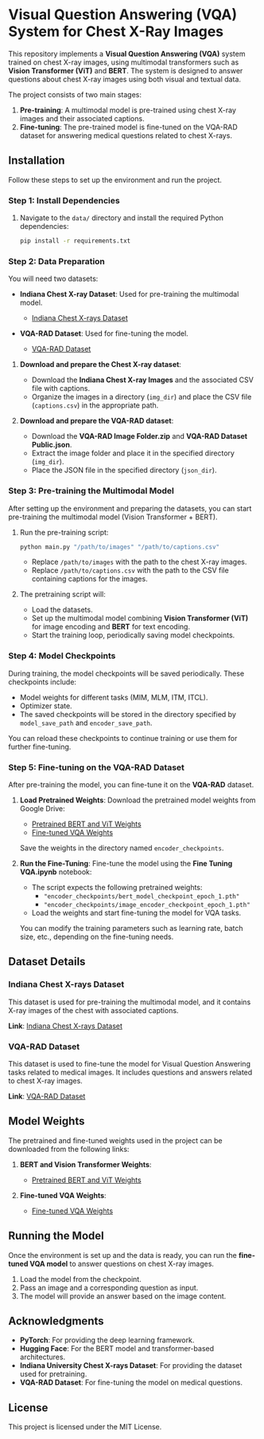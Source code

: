 # Visual Question Answering (VQA) System for Chest X-Ray Images

This repository implements a **Visual Question Answering (VQA)** system trained on chest X-ray images, using multimodal transformers such as **Vision Transformer (ViT)** and **BERT**. The system is designed to answer questions about chest X-ray images using both visual and textual data.

The project consists of two main stages:
1. **Pre-training**: A multimodal model is pre-trained using chest X-ray images and their associated captions.
2. **Fine-tuning**: The pre-trained model is fine-tuned on the VQA-RAD dataset for answering medical questions related to chest X-rays.


## Installation

Follow these steps to set up the environment and run the project.

### Step 1: Install Dependencies

1. Navigate to the `data/` directory and install the required Python dependencies:
    ```bash
    pip install -r requirements.txt
    ```

### Step 2: Data Preparation

You will need two datasets:
- **Indiana Chest X-ray Dataset**: Used for pre-training the multimodal model.
  - [Indiana Chest X-rays Dataset](https://www.kaggle.com/datasets/raddar/chest-xrays-indiana-university/versions/1)
  
- **VQA-RAD Dataset**: Used for fine-tuning the model.
  - [VQA-RAD Dataset](https://osf.io/89kps/)

1. **Download and prepare the Chest X-ray dataset**:
   - Download the **Indiana Chest X-ray Images** and the associated CSV file with captions.
   - Organize the images in a directory (`img_dir`) and place the CSV file (`captions.csv`) in the appropriate path.

2. **Download and prepare the VQA-RAD dataset**:
   - Download the **VQA-RAD Image Folder.zip** and **VQA-RAD Dataset Public.json**.
   - Extract the image folder and place it in the specified directory (`img_dir`).
   - Place the JSON file in the specified directory (`json_dir`).

### Step 3: Pre-training the Multimodal Model

After setting up the environment and preparing the datasets, you can start pre-training the multimodal model (Vision Transformer + BERT).

1. Run the pre-training script:
    ```bash
    python main.py "/path/to/images" "/path/to/captions.csv"
    ```
    - Replace `/path/to/images` with the path to the chest X-ray images.
    - Replace `/path/to/captions.csv` with the path to the CSV file containing captions for the images.

2. The pretraining script will:
    - Load the datasets.
    - Set up the multimodal model combining **Vision Transformer (ViT)** for image encoding and **BERT** for text encoding.
    - Start the training loop, periodically saving model checkpoints.

### Step 4: Model Checkpoints

During training, the model checkpoints will be saved periodically. These checkpoints include:
- Model weights for different tasks (MIM, MLM, ITM, ITCL).
- Optimizer state.
- The saved checkpoints will be stored in the directory specified by `model_save_path` and `encoder_save_path`.

You can reload these checkpoints to continue training or use them for further fine-tuning.

### Step 5: Fine-tuning on the VQA-RAD Dataset

After pre-training the model, you can fine-tune it on the **VQA-RAD** dataset.

1. **Load Pretrained Weights**: Download the pretrained model weights from Google Drive:
    - [Pretrained BERT and ViT Weights](https://drive.google.com/drive/folders/1eRLodaMzFyocBVN0_7B0miak76asTEKp?usp=drive_link)
    - [Fine-tuned VQA Weights](https://drive.google.com/drive/folders/1Nla-kclA6hhOrC6tN8PNiG0MPC2mioVc?usp=drive_link)

   Save the weights in the directory named `encoder_checkpoints`.

2. **Run the Fine-Tuning**: 
   Fine-tune the model using the **Fine Tuning VQA.ipynb** notebook:
    - The script expects the following pretrained weights:
      - `"encoder_checkpoints/bert_model_checkpoint_epoch_1.pth"`
      - `"encoder_checkpoints/image_encoder_checkpoint_epoch_1.pth"`
    - Load the weights and start fine-tuning the model for VQA tasks.

   You can modify the training parameters such as learning rate, batch size, etc., depending on the fine-tuning needs.

## Dataset Details

### Indiana Chest X-rays Dataset

This dataset is used for pre-training the multimodal model, and it contains X-ray images of the chest with associated captions.

**Link**: [Indiana Chest X-rays Dataset](https://www.kaggle.com/datasets/raddar/chest-xrays-indiana-university/versions/1)

### VQA-RAD Dataset

This dataset is used to fine-tune the model for Visual Question Answering tasks related to medical images. It includes questions and answers related to chest X-ray images.

**Link**: [VQA-RAD Dataset](https://osf.io/89kps/)

## Model Weights

The pretrained and fine-tuned weights used in the project can be downloaded from the following links:

1. **BERT and Vision Transformer Weights**:
   - [Pretrained BERT and ViT Weights](https://drive.google.com/drive/folders/1eRLodaMzFyocBVN0_7B0miak76asTEKp?usp=drive_link)

2. **Fine-tuned VQA Weights**:
   - [Fine-tuned VQA Weights](https://drive.google.com/drive/folders/1Nla-kclA6hhOrC6tN8PNiG0MPC2mioVc?usp=drive_link)

## Running the Model

Once the environment is set up and the data is ready, you can run the **fine-tuned VQA model** to answer questions on chest X-ray images.

1. Load the model from the checkpoint.
2. Pass an image and a corresponding question as input.
3. The model will provide an answer based on the image content.

## Acknowledgments

- **PyTorch**: For providing the deep learning framework.
- **Hugging Face**: For the BERT model and transformer-based architectures.
- **Indiana University Chest X-rays Dataset**: For providing the dataset used for pretraining.
- **VQA-RAD Dataset**: For fine-tuning the model on medical questions.

## License

This project is licensed under the MIT License.

